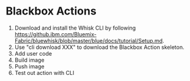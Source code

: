 Blackbox Actions
================

1. Download and install the Whisk CLI by following https://github.ibm.com/Bluemix-Fabric/bluewhisk/blob/master/blue/docs/tutorial/Setup.md.
2. Use "cli download XXX" to download the Blackbox Action skeleton.
3. Add user code
4. Build image
5. Push image
6. Test out action with CLI
